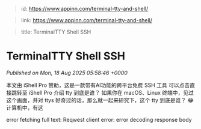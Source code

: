 > id: https://www.appinn.com/terminal-tty-and-shell/

> link: https://www.appinn.com/terminal-tty-and-shell/

> title: TerminalTTY Shell SSH

# TerminalTTY Shell SSH
_Published on Mon, 18 Aug 2025 05:58:46 +0000_

本文由 iShell Pro 赞助，这是一款带有AI功能的跨平台免费 SSH 工具 可以点击直接跳转至 iShell Pro 介绍 tty 到底是谁？ 如果你在 macOS、Linux 终端中，见过这个画面，并对 ttys 好奇过的话，那么就一起来研究下，这个 tty 到底是谁？ 😂 计算机中，有这  
  

error fetching full text: Reqwest client error: error decoding response body
